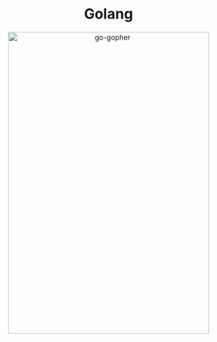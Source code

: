 <div align="center">
  <h1>Golang</h1>
<img src="https://camo.githubusercontent.com/98ed65187a84ecf897273d9fa18118ce45845057/68747470733a2f2f7261772e6769746875622e636f6d2f676f6c616e672d73616d706c65732f676f706865722d766563746f722f6d61737465722f676f706865722e706e67" height="600px" width="400px" alt="go-gopher">
</div>  
  
